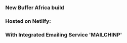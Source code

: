### New Buffer Africa build

### Hosted on Netlify:
### With Integrated Emailing Service 'MAILCHINP'
